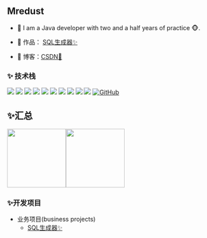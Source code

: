 ## Mredust

- 🌹 I am a Java developer with two and a half years of practice 🐵.
- 🏡 作品： <a href="https://github.com/Mredust/mredust-sql-generator-backend" target="_blank">SQL生成器✨</a>


- :pencil: 博客：[CSDN💬](https://blog.csdn.net/Mredust)


### ✨ 技术栈

![](https://img.shields.io/badge/-Java-4C7491?style=flat-square&logo=java&logoColor=fff)
![](https://img.shields.io/badge/-Spring-5FB832?style=flat-square&logo=Spring&logoColor=fff)
![](https://img.shields.io/badge/-Node.js-339933?style=flat-square&logo=Node.js&logoColor=fff)
![](https://img.shields.io/badge/-Vue-4fc08d?style=flat-square&logo=Vue.js&logoColor=fff)
![](https://img.shields.io/badge/-React-2d98ce?style=flat-square&logo=React&logoColor=fff)
![](https://img.shields.io/badge/-Docker-2496ED?style=flat-square&logo=Docker&logoColor=fff)
![](https://img.shields.io/badge/-Linux-000000?style=flat-square&logo=Linux&logoColor=fff)
![](https://img.shields.io/badge/-MySQL-4479A1?style=flat-square&logo=MySQL&logoColor=fff)
![](https://img.shields.io/badge/-Redis-DC382D?style=flat-square&logo=Redis&logoColor=fff)
![](https://img.shields.io/badge/-Git-E84E31?style=flat-square&logo=Git&logoColor=fff)
[![GitHub](https://img.shields.io/badge/GitHub-grey?logo=github)](https://github.com/Mredust)


## ✨汇总
<img height="137px" src="https://github-readme-stats-git-masterrstaa-rickstaa.vercel.app/api?username=Mredust&show_icons=true&include_all_commits=true&line_height=21&bg_color=0,EC6C6C,FFD479,FFFC79,73FA79&theme=graywhite&locale=cn" /><img height="137px" src="https://github-readme-stats.vercel.app/api/top-langs/?username=Mredust&hide_title=true&hide_border=true&layout=compact&bg_color=0,73FA79,73FDFF,D783FF&theme=graywhite&locale=cn" />
### ✨开发项目

- 业务项目(business projects)
  - [SQL生成器✨](https://github.com/Mredust/mredust-sql-generator-backend)
  
    
